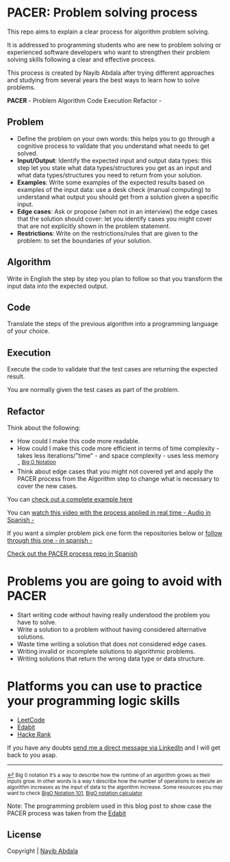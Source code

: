 # PACER: Problem solving process

This repo aims to explain a clear process for algorithm problem solving.

It is addressed to programming students who are new to problem solving or experienced software developers who want to strengthen their problem solving skills following a clear and effective process.

This process is created by Nayib Abdala after trying different approaches and studying from several years the best ways to learn how to solve problems.

**PACER** - Problem Algorithm Code Execution Refactor - 

## Problem

* Define the problem on your own words: this helps you to go through a cognitive process to validate that you understand what needs to get solved. 
* **Input/Output**: Identify the expected input and output data types: this step let you state what data types/structures you get as an input and what data types/structures you need to return from your solution. 
* **Examples**: Write some examples of the expected results based on examples of the input data: use a desk check (manual computing) to understand what output you should get from a solution given a specific input. 
* **Edge cases**: Ask or propose (when not in an interview) the edge cases that the solution should cover: let you identify cases you might cover that are not explicitly  shown in the problem statement. 
* **Restrictions**: Write on the restrictions/rules that are given to the problem: to set the boundaries of your solution.  

## Algorithm

Write in English the step by step you plan to follow so that you transform the input data into the expected output. 

## Code

Translate the steps of the previous algorithm into a programming language of your choice. 

## Execution

Execute the code to validate that the test cases are returning the expected result. 

You are normally given the test cases as part of the problem.

## Refactor

Think about the following:

* How could I make this code more readable. 
* How could I make this code more efficient in terms of time complexity - takes less iterations/"time" - and space complexity - uses less memory -   <sup id="1">[Big O Notation](#ft1)</sup>
* Think about edge cases that you might not covered yet and apply the PACER process from the Algorithm step to change what is necessary to cover the new cases. 


You can [check out a complete example here](https://github.com/anayib/problem-solving-skills/blob/master/super_reduced_string.js)

You can [watch this video with the process applied in real time - Audio in Spanish - ](https://makeitreal.s3.amazonaws.com/videos/85617582069/2021-12-18/H_wX1bSHx.mp4)

If you want a simpler problem pick one form the repositories below or [follow through this one - in spanish - ](https://github.com/anayib/proceso-solucion-problemas/blob/main/ejemplos/sameString.js)

[Check out the PACER process repo in Spanish](https://github.com/anayib/proceso-solucion-problemas)


# Problems you are going to avoid with PACER

* Start writing code without having really understood the problem you have to solve.
* Write a solution to a problem without having considered alternative solutions.
* Waste time writing a solution that does not considered edge cases.
* Writing invalid or incomplete solutions to algorithmic problems. 
* Writing solutions that return the wrong data type or data structure. 

# Platforms you can use to practice your programming logic skills

* [LeetCode](https://leetcode.com/)
* [Edabit](https://edabit.com/challenges)
* [Hacke Rank](https://www.hackerrank.com/)


If you have any doubts  [send me a direct message via LinkedIn](https://www.linkedin.com/in/nayibabdala/) and I will get back to you asap. 

_________________
[↩](#1)<small><span id="ft1"> Big 0 notation It’s a way to describe how the runtime of an algorithm grows as their inputs grow. In other words is a way t describe how the number of operations to execute an algorithm increases as the input of data to the algorithm increase. Some resources you may want to check [BigO Notation 101](https://www.101computing.net/big-o-notation/), [BigO notation calculator](https://rithmschool.github.io/function-timer-demo/) </span></small>

Note: The programming problem used in this blog post to show case the PACER process  was taken from the [Edabit](https://edabit.com/challenges) 


## License
Copyright | [Nayib Abdala](https://www.linkedin.com/in/nayibabdala/)

